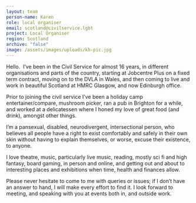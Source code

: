 ```yaml
---
layout: team
person-name: Karen
role: local organiser
email: scotland@civilservice.lgbt
project: Local Organiser
region: Scotland
archive: "false"
image: /assets/images/uploads/kh-pic.jpg
---
```

Hello.  I’ve been in the Civil Service for almost 16 years, in different organisations and parts of the country, starting at Jobcentre Plus on a fixed term contract, moving on to the DVLA in Wales, and then coming to live and work in beautiful Scotland at HMRC Glasgow, and now Edinburgh office.

Prior to joining the civil service I’ve been a holiday camp entertainer/compare, mushroom picker, ran a pub in Brighton for a while, and worked at a delicatessen where I honed my love of great food (and drink), amongst other things.

I’m a pansexual, disabled, neurodivergent, intersectional person, who believes all people have a right to exist comfortably and safely in their own skin without having to explain themselves, or worse, excuse their existence, to anyone.

I love theatre, music, particularly live music, reading, mostly sci fi and high fantasy, board gaming, in person and online, and getting out and about to interesting places and exhibitions when time, health and finances allow.

Please never hesitate to come to me with queries or issues; if I don’t have an answer to hand, I will make every effort to find it. I look forward to meeting, and speaking with you at events both in, and outside work.